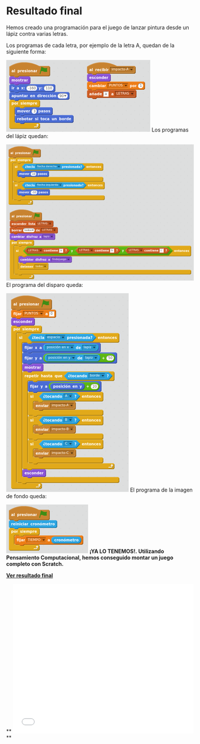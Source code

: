 
# Resultado final

Hemos creado una programación para el juego de lanzar pintura desde un lápiz contra varias letras. 

Los programas de cada letra, por ejemplo de la letra A, quedan de la siguiente forma:

![](img/Seleccion_063.1.png)
Los programas del lápiz quedan:

![](img/Seleccion_065.png)
El programa del disparo queda:

![](img/Seleccion_066.png)
El programa de la imagen de fondo queda:

![](img/Seleccion_050.png)
**¡YA LO TENEMOS!. Utilizando Pensamiento Computacional, hemos conseguido montar un juego completo con Scratch.**

[**Ver resultado final**](https://scratch.mit.edu/projects/125282917/)

** <iframe width="485" height="402" allowtransparency="true" src="//scratch.mit.edu/projects/embed/125282917/?autostart=false" frameborder="0" allowfullscreen=""></iframe> **

